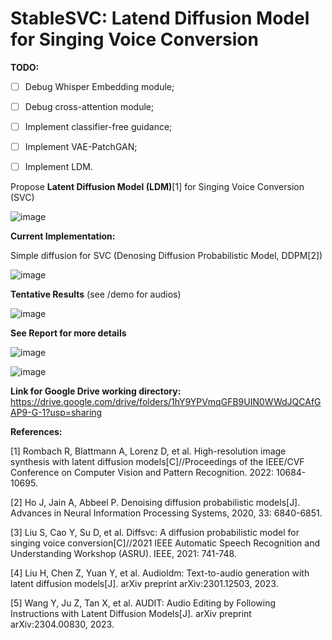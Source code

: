 # StableSVC: Latend Diffusion Model for Singing Voice Conversion

**TODO:**

- [ ]  Debug Whisper Embedding module;
- [ ]  Debug cross-attention module;
- [ ]  Implement classifier-free guidance;
- [ ]  Implement VAE-PatchGAN;
- [ ]  Implement LDM.
  
  

Propose **Latent Diffusion Model (LDM)**[1] for Singing Voice Conversion (SVC)

![image](https://github.com/SLPcourse/MDS6002-222041038-JiahaoChen/blob/main/StableSVC.jpg)

**Current Implementation:**

Simple diffusion for SVC (Denosing Diffusion Probabilistic Model, DDPM[2])

![image](https://github.com/SLPcourse/MDS6002-222041038-JiahaoChen/blob/main/simple_diffusion.jpg)

**Tentative Results** (see /demo for audios)

![image](https://github.com/SLPcourse/MDS6002-222041038-JiahaoChen/blob/main/denoising_process.jpg)

**See Report for more details**

![image](https://github.com/SLPcourse/MDS6002-222041038-JiahaoChen/blob/main/poster_1.jpg)

![image](https://github.com/SLPcourse/MDS6002-222041038-JiahaoChen/blob/main/poster_2.jpg)

**Link for Google Drive working directory:**
https://drive.google.com/drive/folders/1hY9YPVmqGFB9UIN0WWdJQCAfGAP9-G-1?usp=sharing

**References:**

[1] Rombach R, Blattmann A, Lorenz D, et al. High-resolution image synthesis with latent diffusion models[C]//Proceedings of the IEEE/CVF Conference on Computer Vision and Pattern Recognition. 2022: 10684-10695.

[2] Ho J, Jain A, Abbeel P. Denoising diffusion probabilistic models[J]. Advances in Neural Information Processing Systems, 2020, 33: 6840-6851.

[3] Liu S, Cao Y, Su D, et al. Diffsvc: A diffusion probabilistic model for singing voice conversion[C]//2021 IEEE Automatic Speech Recognition and Understanding Workshop (ASRU). IEEE, 2021: 741-748.

[4] Liu H, Chen Z, Yuan Y, et al. Audioldm: Text-to-audio generation with latent diffusion models[J]. arXiv preprint arXiv:2301.12503, 2023.

[5] Wang Y, Ju Z, Tan X, et al. AUDIT: Audio Editing by Following Instructions with Latent Diffusion Models[J]. arXiv preprint arXiv:2304.00830, 2023.
